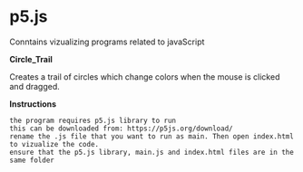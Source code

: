 # p5.js
Conntains vizualizing programs related to javaScript

**Circle_Trail**

Creates a trail of circles which change colors when the mouse is clicked and dragged.

**Instructions**

	the program requires p5.js library to run
	this can be downloaded from: https://p5js.org/download/
	rename the .js file that you want to run as main. Then open index.html to vizualize the code.
	ensure that the p5.js library, main.js and index.html files are in the same folder    


 


